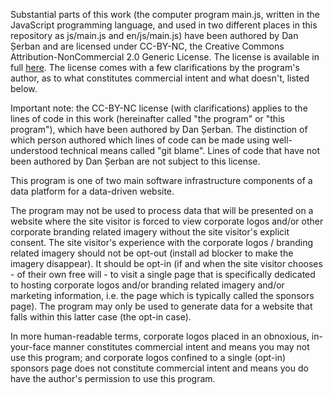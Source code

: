 Substantial parts of this work (the computer program main.js, written in the JavaScript programming language, and used in two different places in this repository as js/main.js and en/js/main.js) have been authored by Dan Șerban and are licensed under CC-BY-NC, the Creative Commons Attribution-NonCommercial 2.0 Generic License. The license is available in full [here](http://creativecommons.org/licenses/by-nc/2.0/). The license comes with a few clarifications by the program's author, as to what constitutes commercial intent and what doesn't, listed below.

Important note: the CC-BY-NC license (with clarifications) applies to the lines of code in this work (hereinafter called "the program" or "this program"), which have been authored by Dan Șerban. The distinction of which person authored which lines of code can be made using well-understood technical means called "git blame". Lines of code that have not been authored by Dan Șerban are not subject to this license.

This program is one of two main software infrastructure components of a data platform for a data-driven website.

The program may not be used to process data that will be presented on a website where the site visitor is forced to view corporate logos and/or other corporate branding related imagery without the site visitor's explicit consent. The site visitor's experience with the corporate logos / branding related imagery should not be opt-out (install ad blocker to make the imagery disappear). It should be opt-in (if and when the site visitor chooses - of their own free will - to visit a single page that is specifically dedicated to hosting corporate logos and/or branding related imagery and/or marketing information, i.e. the page which is typically called the sponsors page). The program may only be used to generate data for a website that falls within this latter case (the opt-in case).

In more human-readable terms, corporate logos placed in an obnoxious, in-your-face manner constitutes commercial intent and means you may not use this program; and corporate logos confined to a single (opt-in) sponsors page does not constitute commercial intent and means you do have the author's permission to use this program.

